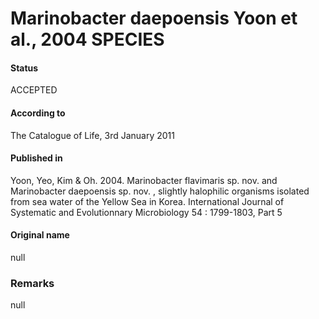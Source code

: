 # Marinobacter daepoensis Yoon et al., 2004 SPECIES

#### Status
ACCEPTED

#### According to
The Catalogue of Life, 3rd January 2011

#### Published in
Yoon, Yeo, Kim & Oh. 2004. Marinobacter flavimaris sp. nov. and Marinobacter daepoensis sp. nov. , slightly halophilic organisms isolated from sea water of the Yellow Sea in Korea. International Journal of Systematic and Evolutionnary Microbiology 54 : 1799-1803, Part 5

#### Original name
null

### Remarks
null